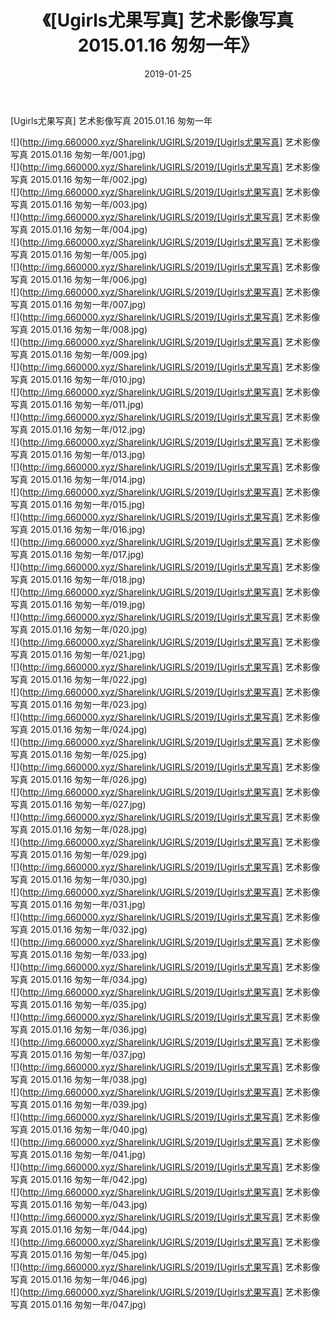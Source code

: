 ﻿---
layout: post
title:  《[Ugirls尤果写真] 艺术影像写真 2015.01.16 匆匆一年》
date:   2019-01-25
img: http://img.660000.xyz/Sharelink/UGIRLS/2019/[Ugirls尤果写真] 艺术影像写真 2015.01.16 匆匆一年/000.jpg
categories: [美女, 清纯, 唯美]
---

[Ugirls尤果写真] 艺术影像写真 2015.01.16 匆匆一年

 ![](http://img.660000.xyz/Sharelink/UGIRLS/2019/[Ugirls尤果写真] 艺术影像写真 2015.01.16 匆匆一年/001.jpg) <br>![](http://img.660000.xyz/Sharelink/UGIRLS/2019/[Ugirls尤果写真] 艺术影像写真 2015.01.16 匆匆一年/002.jpg) <br>![](http://img.660000.xyz/Sharelink/UGIRLS/2019/[Ugirls尤果写真] 艺术影像写真 2015.01.16 匆匆一年/003.jpg) <br>![](http://img.660000.xyz/Sharelink/UGIRLS/2019/[Ugirls尤果写真] 艺术影像写真 2015.01.16 匆匆一年/004.jpg) <br>![](http://img.660000.xyz/Sharelink/UGIRLS/2019/[Ugirls尤果写真] 艺术影像写真 2015.01.16 匆匆一年/005.jpg) <br>![](http://img.660000.xyz/Sharelink/UGIRLS/2019/[Ugirls尤果写真] 艺术影像写真 2015.01.16 匆匆一年/006.jpg) <br>![](http://img.660000.xyz/Sharelink/UGIRLS/2019/[Ugirls尤果写真] 艺术影像写真 2015.01.16 匆匆一年/007.jpg) <br>![](http://img.660000.xyz/Sharelink/UGIRLS/2019/[Ugirls尤果写真] 艺术影像写真 2015.01.16 匆匆一年/008.jpg) <br>![](http://img.660000.xyz/Sharelink/UGIRLS/2019/[Ugirls尤果写真] 艺术影像写真 2015.01.16 匆匆一年/009.jpg) <br>![](http://img.660000.xyz/Sharelink/UGIRLS/2019/[Ugirls尤果写真] 艺术影像写真 2015.01.16 匆匆一年/010.jpg) <br>![](http://img.660000.xyz/Sharelink/UGIRLS/2019/[Ugirls尤果写真] 艺术影像写真 2015.01.16 匆匆一年/011.jpg) <br>![](http://img.660000.xyz/Sharelink/UGIRLS/2019/[Ugirls尤果写真] 艺术影像写真 2015.01.16 匆匆一年/012.jpg) <br>![](http://img.660000.xyz/Sharelink/UGIRLS/2019/[Ugirls尤果写真] 艺术影像写真 2015.01.16 匆匆一年/013.jpg) <br>![](http://img.660000.xyz/Sharelink/UGIRLS/2019/[Ugirls尤果写真] 艺术影像写真 2015.01.16 匆匆一年/014.jpg) <br>![](http://img.660000.xyz/Sharelink/UGIRLS/2019/[Ugirls尤果写真] 艺术影像写真 2015.01.16 匆匆一年/015.jpg) <br>![](http://img.660000.xyz/Sharelink/UGIRLS/2019/[Ugirls尤果写真] 艺术影像写真 2015.01.16 匆匆一年/016.jpg) <br>![](http://img.660000.xyz/Sharelink/UGIRLS/2019/[Ugirls尤果写真] 艺术影像写真 2015.01.16 匆匆一年/017.jpg) <br>![](http://img.660000.xyz/Sharelink/UGIRLS/2019/[Ugirls尤果写真] 艺术影像写真 2015.01.16 匆匆一年/018.jpg) <br>![](http://img.660000.xyz/Sharelink/UGIRLS/2019/[Ugirls尤果写真] 艺术影像写真 2015.01.16 匆匆一年/019.jpg) <br>![](http://img.660000.xyz/Sharelink/UGIRLS/2019/[Ugirls尤果写真] 艺术影像写真 2015.01.16 匆匆一年/020.jpg) <br>![](http://img.660000.xyz/Sharelink/UGIRLS/2019/[Ugirls尤果写真] 艺术影像写真 2015.01.16 匆匆一年/021.jpg) <br>![](http://img.660000.xyz/Sharelink/UGIRLS/2019/[Ugirls尤果写真] 艺术影像写真 2015.01.16 匆匆一年/022.jpg) <br>![](http://img.660000.xyz/Sharelink/UGIRLS/2019/[Ugirls尤果写真] 艺术影像写真 2015.01.16 匆匆一年/023.jpg) <br>![](http://img.660000.xyz/Sharelink/UGIRLS/2019/[Ugirls尤果写真] 艺术影像写真 2015.01.16 匆匆一年/024.jpg) <br>![](http://img.660000.xyz/Sharelink/UGIRLS/2019/[Ugirls尤果写真] 艺术影像写真 2015.01.16 匆匆一年/025.jpg) <br>![](http://img.660000.xyz/Sharelink/UGIRLS/2019/[Ugirls尤果写真] 艺术影像写真 2015.01.16 匆匆一年/026.jpg) <br>![](http://img.660000.xyz/Sharelink/UGIRLS/2019/[Ugirls尤果写真] 艺术影像写真 2015.01.16 匆匆一年/027.jpg) <br>![](http://img.660000.xyz/Sharelink/UGIRLS/2019/[Ugirls尤果写真] 艺术影像写真 2015.01.16 匆匆一年/028.jpg) <br>![](http://img.660000.xyz/Sharelink/UGIRLS/2019/[Ugirls尤果写真] 艺术影像写真 2015.01.16 匆匆一年/029.jpg) <br>![](http://img.660000.xyz/Sharelink/UGIRLS/2019/[Ugirls尤果写真] 艺术影像写真 2015.01.16 匆匆一年/030.jpg) <br>![](http://img.660000.xyz/Sharelink/UGIRLS/2019/[Ugirls尤果写真] 艺术影像写真 2015.01.16 匆匆一年/031.jpg) <br>![](http://img.660000.xyz/Sharelink/UGIRLS/2019/[Ugirls尤果写真] 艺术影像写真 2015.01.16 匆匆一年/032.jpg) <br>![](http://img.660000.xyz/Sharelink/UGIRLS/2019/[Ugirls尤果写真] 艺术影像写真 2015.01.16 匆匆一年/033.jpg) <br>![](http://img.660000.xyz/Sharelink/UGIRLS/2019/[Ugirls尤果写真] 艺术影像写真 2015.01.16 匆匆一年/034.jpg) <br>![](http://img.660000.xyz/Sharelink/UGIRLS/2019/[Ugirls尤果写真] 艺术影像写真 2015.01.16 匆匆一年/035.jpg) <br>![](http://img.660000.xyz/Sharelink/UGIRLS/2019/[Ugirls尤果写真] 艺术影像写真 2015.01.16 匆匆一年/036.jpg) <br>![](http://img.660000.xyz/Sharelink/UGIRLS/2019/[Ugirls尤果写真] 艺术影像写真 2015.01.16 匆匆一年/037.jpg) <br>![](http://img.660000.xyz/Sharelink/UGIRLS/2019/[Ugirls尤果写真] 艺术影像写真 2015.01.16 匆匆一年/038.jpg) <br>![](http://img.660000.xyz/Sharelink/UGIRLS/2019/[Ugirls尤果写真] 艺术影像写真 2015.01.16 匆匆一年/039.jpg) <br>![](http://img.660000.xyz/Sharelink/UGIRLS/2019/[Ugirls尤果写真] 艺术影像写真 2015.01.16 匆匆一年/040.jpg) <br>![](http://img.660000.xyz/Sharelink/UGIRLS/2019/[Ugirls尤果写真] 艺术影像写真 2015.01.16 匆匆一年/041.jpg) <br>![](http://img.660000.xyz/Sharelink/UGIRLS/2019/[Ugirls尤果写真] 艺术影像写真 2015.01.16 匆匆一年/042.jpg) <br>![](http://img.660000.xyz/Sharelink/UGIRLS/2019/[Ugirls尤果写真] 艺术影像写真 2015.01.16 匆匆一年/043.jpg) <br>![](http://img.660000.xyz/Sharelink/UGIRLS/2019/[Ugirls尤果写真] 艺术影像写真 2015.01.16 匆匆一年/044.jpg) <br>![](http://img.660000.xyz/Sharelink/UGIRLS/2019/[Ugirls尤果写真] 艺术影像写真 2015.01.16 匆匆一年/045.jpg) <br>![](http://img.660000.xyz/Sharelink/UGIRLS/2019/[Ugirls尤果写真] 艺术影像写真 2015.01.16 匆匆一年/046.jpg) <br>![](http://img.660000.xyz/Sharelink/UGIRLS/2019/[Ugirls尤果写真] 艺术影像写真 2015.01.16 匆匆一年/047.jpg) <br>